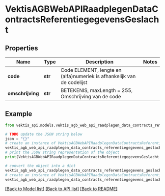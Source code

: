 # VektisAGBWebAPIRaadplegenDataContractsReferentiegegevensGeslacht



## Properties

Name | Type | Description | Notes
------------ | ------------- | ------------- | -------------
**code** | **str** | Code ELEMENT, lengte en (alfa)numeriek is afhankelijk van de codelijst | 
**omschrijving** | **str** | BETEKENIS, maxLength &#x3D; 255, Omschrijving van de code | 

## Example

```python
from vektis_api.models.vektis_agb_web_api_raadplegen_data_contracts_referentiegegevens_geslacht import VektisAGBWebAPIRaadplegenDataContractsReferentiegegevensGeslacht

# TODO update the JSON string below
json = "{}"
# create an instance of VektisAGBWebAPIRaadplegenDataContractsReferentiegegevensGeslacht from a JSON string
vektis_agb_web_api_raadplegen_data_contracts_referentiegegevens_geslacht_instance = VektisAGBWebAPIRaadplegenDataContractsReferentiegegevensGeslacht.from_json(json)
# print the JSON string representation of the object
print(VektisAGBWebAPIRaadplegenDataContractsReferentiegegevensGeslacht.to_json())

# convert the object into a dict
vektis_agb_web_api_raadplegen_data_contracts_referentiegegevens_geslacht_dict = vektis_agb_web_api_raadplegen_data_contracts_referentiegegevens_geslacht_instance.to_dict()
# create an instance of VektisAGBWebAPIRaadplegenDataContractsReferentiegegevensGeslacht from a dict
vektis_agb_web_api_raadplegen_data_contracts_referentiegegevens_geslacht_from_dict = VektisAGBWebAPIRaadplegenDataContractsReferentiegegevensGeslacht.from_dict(vektis_agb_web_api_raadplegen_data_contracts_referentiegegevens_geslacht_dict)
```
[[Back to Model list]](../README.md#documentation-for-models) [[Back to API list]](../README.md#documentation-for-api-endpoints) [[Back to README]](../README.md)


